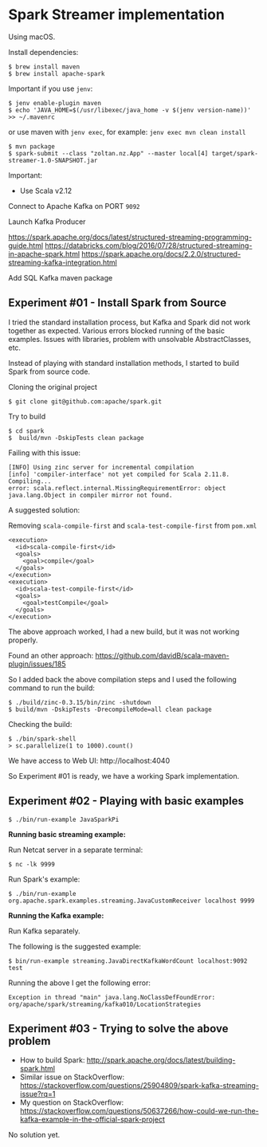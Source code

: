 # Spark Streamer implementation

Using macOS.

Install dependencies:

```
$ brew install maven
$ brew install apache-spark
```

Important if you use `jenv`:

```
$ jenv enable-plugin maven
$ echo 'JAVA_HOME=$(/usr/libexec/java_home -v $(jenv version-name))' >> ~/.mavenrc
```

or use maven with `jenv exec`, for example: `jenv exec mvn clean install`

```
$ mvn package
$ spark-submit --class "zoltan.nz.App" --master local[4] target/spark-streamer-1.0-SNAPSHOT.jar
```

Important:

* Use Scala v2.12

Connect to Apache Kafka on PORT `9092`

Launch Kafka Producer


https://spark.apache.org/docs/latest/structured-streaming-programming-guide.html
https://databricks.com/blog/2016/07/28/structured-streaming-in-apache-spark.html
https://spark.apache.org/docs/2.2.0/structured-streaming-kafka-integration.html

Add SQL Kafka maven package

## Experiment #01 - Install Spark from Source

I tried the standard installation process, but Kafka and Spark did not work together as expected. Various errors blocked running of the basic examples. Issues with libraries, problem with unsolvable AbstractClasses, etc.

Instead of playing with standard installation methods, I started to build Spark from source code.

Cloning the original project

```
$ git clone git@github.com:apache/spark.git
``` 

Try to build

```
$ cd spark
$  build/mvn -DskipTests clean package
```

Failing with this issue:

```
[INFO] Using zinc server for incremental compilation
[info] 'compiler-interface' not yet compiled for Scala 2.11.8. Compiling...
error: scala.reflect.internal.MissingRequirementError: object java.lang.Object in compiler mirror not found.

```

A suggested solution:

Removing `scala-compile-first` and `scala-test-compile-first` from `pom.xml`

```
<execution>
  <id>scala-compile-first</id>
  <goals>
    <goal>compile</goal>
  </goals>
</execution>
<execution>
  <id>scala-test-compile-first</id>
  <goals>
    <goal>testCompile</goal>
  </goals>
</execution>
```

The above approach worked, I had a new build, but it was not working properly.

Found an other approach:
https://github.com/davidB/scala-maven-plugin/issues/185

So I added back the above compilation steps and I used the following command to run the build:

```
$ ./build/zinc-0.3.15/bin/zinc -shutdown
$ build/mvn -DskipTests -DrecompileMode=all clean package
```

Checking the build:

```
$ ./bin/spark-shell
> sc.parallelize(1 to 1000).count() 
```

We have access to Web UI: http://localhost:4040

So Experiment #01 is ready, we have a working Spark implementation.

## Experiment #02 - Playing with basic examples

```
$ ./bin/run-example JavaSparkPi
```

**Running basic streaming example:**

Run Netcat server in a separate terminal:
```
$ nc -lk 9999
```
Run Spark's example:
```
$ ./bin/run-example org.apache.spark.examples.streaming.JavaCustomReceiver localhost 9999
```

**Running the Kafka example:**

Run Kafka separately.

The following is the suggested example:

```
$ bin/run-example streaming.JavaDirectKafkaWordCount localhost:9092 test
```

Running the above I get the following error:

```
Exception in thread "main" java.lang.NoClassDefFoundError: org/apache/spark/streaming/kafka010/LocationStrategies
```

## Experiment #03 - Trying to solve the above problem

* How to build Spark: http://spark.apache.org/docs/latest/building-spark.html
* Similar issue on StackOverflow: https://stackoverflow.com/questions/25904809/spark-kafka-streaming-issue?rq=1
* My question on StackOverflow: https://stackoverflow.com/questions/50637266/how-could-we-run-the-kafka-example-in-the-official-spark-project

No solution yet.
